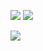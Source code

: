 ![](https://github-readme-stats.vercel.app/api/top-langs/?username=RottenFishbone&layout=compact&theme=nord&&exclude_repo=st-flexipatch,game-of-sand,StoneEng&langs_count=8)
![](http://github-profile-summary-cards.vercel.app/api/cards/repos-per-language?username=RottenFishbone&theme=nord_dark&exclude=cpp)

![](http://github-profile-summary-cards.vercel.app/api/cards/profile-details?username=RottenFishbone&theme=nord_dark) 



